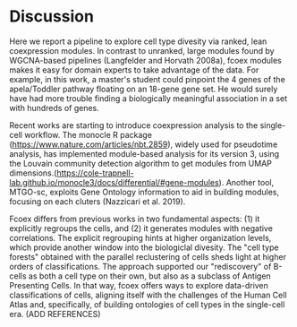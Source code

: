 # Discussion 
Here we report a pipeline to explore cell type divesity via ranked, lean coexpression modules. 
In contrast to unranked, large modules found by WGCNA-based pipelines (Langfelder and Horvath 2008a), fcoex modules makes it easy for domain experts to take advantage of the data. 
For example, in this work, a master's student could pinpoint the 4 genes of the apela/Toddler pathway floating on an 18-gene gene set. He would surely have had more trouble finding a biologically meaningful association in a set with hundreds of genes.

Recent works are starting to introduce coexpression analysis to the single-cell workflow. 
The monocle R package (https://www.nature.com/articles/nbt.2859), widely used for pseudotime analysis, has implemented module-based analysis for its version 3, using the Louvain community detection algorithm to get modules from UMAP dimensions.(https://cole-trapnell-lab.github.io/monocle3/docs/differential/#gene-modules). 
Another tool, MTGO-sc, exploits Gene Ontology information to aid in building modules, focusing on each cluters (Nazzicari et al. 2019). 


Fcoex differs from previous works in two fundamental aspects: (1) it explicitly regroups the cells, and (2) it generates modules with negative correlations.
The explicit regrouping hints at higher organization levels, which provide another window into the biologiclal divesity.
The "cell type forests" obtained with the parallel reclustering of cells sheds light at higher orders of classifications. 
The approach supported our "rediscovery" of B-cells as both a cell type on their own, but also as a subclass of Antigen Presenting Cells. In that way, fcoex offers ways to explore data-driven classifications of cells, aligning itself with the challenges of the Human Cell Atlas and, specifically, of building ontologies of cell types in the single-cell era. (ADD REFERENCES)
